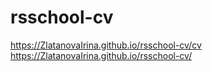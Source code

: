 # rsschool-cv
https://ZlatanovaIrina.github.io/rsschool-cv/cv
https://ZlatanovaIrina.github.io/rsschool-cv/
